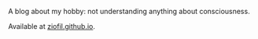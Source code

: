 A blog about my hobby: not understanding anything about consciousness.

Available at [ziofil.github.io](https://ziofil.github.io).
